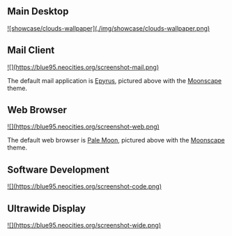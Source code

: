 ## Main Desktop

<a href="../img/showcase/clouds-wallpaper.png">
![showcase/clouds-wallpaper](./img/showcase/clouds-wallpaper.png)
</a>

## Mail Client

<a href="https://blue95.neocities.org/screenshot-mail.png">
![](https://blue95.neocities.org/screenshot-mail.png)
</a>

The default mail application is [Epyrus](http://www.epyrus.org), pictured above with the [Moonscape](https://addons.epyrus.org/addon/moonscape/) theme.

## Web Browser

<a href="https://blue95.neocities.org/screenshot-web.png">
![](https://blue95.neocities.org/screenshot-web.png)
</a>

The default web browser is [Pale Moon](https://linux.palemoon.org), pictured above with the [Moonscape](https://addons.palemoon.org/addon/moonscape/) theme.

## Software Development

<a href="https://blue95.neocities.org/screenshot-code.png">
![](https://blue95.neocities.org/screenshot-code.png)
</a>


## Ultrawide Display

<a href="https://blue95.neocities.org/screenshot-wide.png">
![](https://blue95.neocities.org/screenshot-wide.png)
</a>

